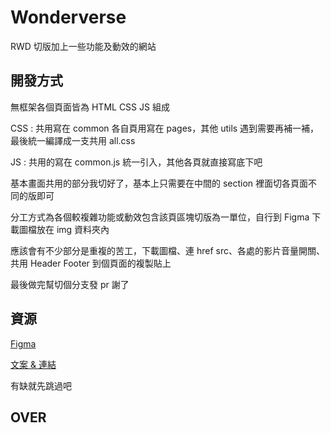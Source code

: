 # Wonderverse

RWD 切版加上一些功能及動效的網站

## 開發方式

無框架各個頁面皆為 HTML CSS JS 組成

CSS : 共用寫在 common 各自頁用寫在 pages，其他 utils 遇到需要再補一補，最後統一編譯成一支共用 all.css

JS : 共用的寫在 common.js 統一引入，其他各頁就直接寫底下吧

基本畫面共用的部分我切好了，基本上只需要在中間的 section 裡面切各頁面不同的版即可

分工方式為各個較複雜功能或動效包含該頁區塊切版為一單位，自行到 Figma 下載圖檔放在 img 資料夾內

應該會有不少部分是重複的苦工，下載圖檔、連 href src、各處的影片音量開關、共用 Header Footer 到個頁面的複製貼上

最後做完幫切個分支發 pr 謝了

## 資源

[Figma](<https://www.figma.com/file/mROK2koS4hjulsGUVhDzEv/Wonderverse-(Dev-version)?node-id=0%3A1>)

[文案 & 連結](https://docs.google.com/spreadsheets/d/1sgpCr-R1CNpqAdQstYj2KN78N2pk1gMhX0NonEVqSF8/edit#gid=0)

有缺就先跳過吧

## OVER
